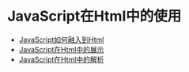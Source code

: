 # JavaScript在Html中的使用
+ [JavaScript如何融入到Html](JavaScript如何融入到Html.md)
+ [JavaScript在Html中的展示](JavaScript在Html中的展示.md)
+ [JavaScript在Html中的解析](JavaScript在Html中的解析.md)